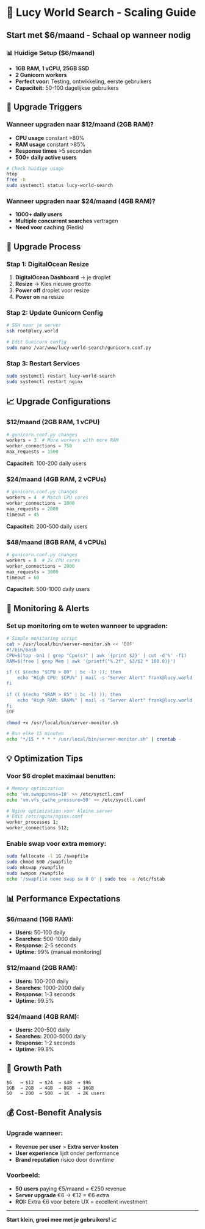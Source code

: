 # 🔄 Lucy World Search - Scaling Guide

## Start met $6/maand - Schaal op wanneer nodig

### 📊 Huidige Setup ($6/maand)
- **1GB RAM, 1 vCPU, 25GB SSD**
- **2 Gunicorn workers**
- **Perfect voor:** Testing, ontwikkeling, eerste gebruikers
- **Capaciteit:** 50-100 dagelijkse gebruikers

## 🚀 Upgrade Triggers

### Wanneer upgraden naar $12/maand (2GB RAM)?
- **CPU usage** constant >80%
- **RAM usage** constant >85%
- **Response times** >5 seconden
- **500+ daily active users**

```bash
# Check huidige usage
htop
free -h
sudo systemctl status lucy-world-search
```

### Wanneer upgraden naar $24/maand (4GB RAM)?
- **1000+ daily users**
- **Multiple concurrent searches** vertragen
- **Need voor caching** (Redis)

## 🔧 Upgrade Process

### Stap 1: DigitalOcean Resize
1. **DigitalOcean Dashboard** → je droplet
2. **Resize** → Kies nieuwe grootte
3. **Power off** droplet voor resize
4. **Power on** na resize

### Stap 2: Update Gunicorn Config
```bash
# SSH naar je server
ssh root@lucy.world

# Edit Gunicorn config
sudo nano /var/www/lucy-world-search/gunicorn.conf.py
```

### Stap 3: Restart Services
```bash
sudo systemctl restart lucy-world-search
sudo systemctl restart nginx
```

## 📈 Upgrade Configurations

### $12/maand (2GB RAM, 1 vCPU)
```python
# gunicorn.conf.py changes
workers = 3  # More workers with more RAM
worker_connections = 750
max_requests = 1500
```
**Capaciteit:** 100-200 daily users

### $24/maand (4GB RAM, 2 vCPUs)  
```python
# gunicorn.conf.py changes
workers = 4  # Match CPU cores
worker_connections = 1000
max_requests = 2000
timeout = 45
```
**Capaciteit:** 200-500 daily users

### $48/maand (8GB RAM, 4 vCPUs)
```python
# gunicorn.conf.py changes
workers = 8  # 2x CPU cores
worker_connections = 2000
max_requests = 3000
timeout = 60
```
**Capaciteit:** 500-1000 daily users

## 🎯 Monitoring & Alerts

### Set up monitoring om te weten wanneer te upgraden:
```bash
# Simple monitoring script
cat > /usr/local/bin/server-monitor.sh << 'EOF'
#!/bin/bash
CPU=$(top -bn1 | grep "Cpu(s)" | awk '{print $2}' | cut -d'%' -f1)
RAM=$(free | grep Mem | awk '{printf("%.2f", $3/$2 * 100.0)}')

if (( $(echo "$CPU > 80" | bc -l) )); then
    echo "High CPU: $CPU%" | mail -s "Server Alert" frank@lucy.world
fi

if (( $(echo "$RAM > 85" | bc -l) )); then
    echo "High RAM: $RAM%" | mail -s "Server Alert" frank@lucy.world
fi
EOF

chmod +x /usr/local/bin/server-monitor.sh

# Run elke 15 minuten
echo "*/15 * * * * /usr/local/bin/server-monitor.sh" | crontab -
```

## 💡 Optimization Tips

### Voor $6 droplet maximaal benutten:
```bash
# Memory optimization
echo 'vm.swappiness=10' >> /etc/sysctl.conf
echo 'vm.vfs_cache_pressure=50' >> /etc/sysctl.conf

# Nginx optimization voor kleine server
# Edit /etc/nginx/nginx.conf
worker_processes 1;
worker_connections 512;
```

### Enable swap voor extra memory:
```bash
sudo fallocate -l 1G /swapfile
sudo chmod 600 /swapfile
sudo mkswap /swapfile
sudo swapon /swapfile
echo '/swapfile none swap sw 0 0' | sudo tee -a /etc/fstab
```

## 📊 Performance Expectations

### $6/maand (1GB RAM):
- **Users:** 50-100 daily
- **Searches:** 500-1000 daily
- **Response:** 2-5 seconds
- **Uptime:** 99% (manual monitoring)

### $12/maand (2GB RAM):
- **Users:** 100-200 daily  
- **Searches:** 1000-2000 daily
- **Response:** 1-3 seconds
- **Uptime:** 99.5%

### $24/maand (4GB RAM):
- **Users:** 200-500 daily
- **Searches:** 2000-5000 daily
- **Response:** 1-2 seconds
- **Uptime:** 99.8%

## 🚀 Growth Path

```
$6   → $12  → $24  → $48  → $96
1GB  → 2GB  → 4GB  → 8GB  → 16GB
50   → 200  → 500  → 1K   → 2K users
```

## 💰 Cost-Benefit Analysis

### Upgrade wanneer:
- **Revenue per user** > **Extra server kosten**
- **User experience** lijdt onder performance
- **Brand reputation** risico door downtime

### Voorbeeld:
- **50 users** paying €5/maand = €250 revenue
- **Server upgrade** €6 → €12 = €6 extra
- **ROI:** Extra €6 voor betere UX = excellent investment

---

**Start klein, groei mee met je gebruikers! 📈**